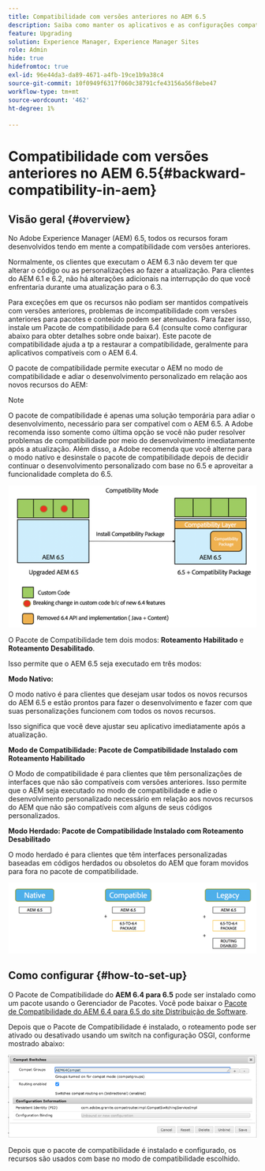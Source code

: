 ```yaml
---
title: Compatibilidade com versões anteriores no AEM 6.5
description: Saiba como manter os aplicativos e as configurações compatíveis com o Adobe Experience Manager (AEM) 6.5
feature: Upgrading
solution: Experience Manager, Experience Manager Sites
role: Admin
hide: true
hidefromtoc: true
exl-id: 96e44da3-da89-4671-a4fb-19ce1b9a38c4
source-git-commit: 10f0949f6317f060c38791cfe43156a56f8ebe47
workflow-type: tm+mt
source-wordcount: '462'
ht-degree: 1%

---
```


# Compatibilidade com versões anteriores no AEM 6.5{#backward-compatibility-in-aem}

## Visão geral {#overview}

No Adobe Experience Manager (AEM) 6.5, todos os recursos foram desenvolvidos tendo em mente a compatibilidade com versões anteriores.

Normalmente, os clientes que executam o AEM 6.3 não devem ter que alterar o código ou as personalizações ao fazer a atualização. Para clientes do AEM 6.1 e 6.2, não há alterações adicionais na interrupção do que você enfrentaria durante uma atualização para o 6.3.

Para exceções em que os recursos não podiam ser mantidos compatíveis com versões anteriores, problemas de incompatibilidade com versões anteriores para pacotes e conteúdo podem ser atenuados. Para fazer isso, instale um Pacote de compatibilidade para 6.4 (consulte como configurar abaixo para obter detalhes sobre onde baixar). Este pacote de compatibilidade ajuda a tp a restaurar a compatibilidade, geralmente para aplicativos compatíveis com o AEM 6.4.

O pacote de compatibilidade permite executar o AEM no modo de compatibilidade e adiar o desenvolvimento personalizado em relação aos novos recursos do AEM:

>[!NOTE]
>
>O pacote de compatibilidade é apenas uma solução temporária para adiar o desenvolvimento, necessário para ser compatível com o AEM 6.5. A Adobe recomenda isso somente como última opção se você não puder resolver problemas de compatibilidade por meio do desenvolvimento imediatamente após a atualização. Além disso, a Adobe recomenda que você alterne para o modo nativo e desinstale o pacote de compatibilidade depois de decidir continuar o desenvolvimento personalizado com base no 6.5 e aproveitar a funcionalidade completa do 6.5.

![sase](assets/sase.png)

O Pacote de Compatibilidade tem dois modos: **Roteamento Habilitado** e **Roteamento Desabilitado**.

Isso permite que o AEM 6.5 seja executado em três modos:

**Modo Nativo:**

O modo nativo é para clientes que desejam usar todos os novos recursos do AEM 6.5 e estão prontos para fazer o desenvolvimento e fazer com que suas personalizações funcionem com todos os novos recursos.

Isso significa que você deve ajustar seu aplicativo imediatamente após a atualização.

**Modo de Compatibilidade: Pacote de Compatibilidade Instalado com Roteamento Habilitado**

O Modo de compatibilidade é para clientes que têm personalizações de interfaces que não são compatíveis com versões anteriores. Isso permite que o AEM seja executado no modo de compatibilidade e adie o desenvolvimento personalizado necessário em relação aos novos recursos do AEM que não são compatíveis com alguns de seus códigos personalizados.

**Modo Herdado: Pacote de Compatibilidade Instalado com Roteamento Desabilitado**

O modo herdado é para clientes que têm interfaces personalizadas baseadas em códigos herdados ou obsoletos do AEM que foram movidos para fora no pacote de compatibilidade.

![sapato](assets/sapte.png)

## Como configurar {#how-to-set-up}

O Pacote de Compatibilidade do **AEM 6.4 para 6.5** pode ser instalado como um pacote usando o Gerenciador de Pacotes. Você pode baixar o [Pacote de Compatibilidade do AEM 6.4 para 6.5 do site Distribuição de Software](https://experience.adobe.com/#/downloads/content/software-distribution/en/aem.html?fulltext=compat*&amp;orderby=%40jcr%3Acontent%2Fjcr%3AlastModified&amp;orderby.sort=desc&amp;layout=list&amp;p.offset=0&amp;p.limit=20&amp;package=%2Fcontent%2Fsoftware-distribution%2Fen%2Fdetails.html%2Fcontent%2Fdam%2Faem%2Fpublic%2Fadobe%2Fpackages%2Fcq650%2Fcompatpack%2Faem-compat-cq65-to-cq64).

Depois que o Pacote de Compatibilidade é instalado, o roteamento pode ser ativado ou desativado usando um switch na configuração OSGI, conforme mostrado abaixo:

![Opções de Compatibilidade](assets/compat-switches.png)

Depois que o pacote de compatibilidade é instalado e configurado, os recursos são usados com base no modo de compatibilidade escolhido.

